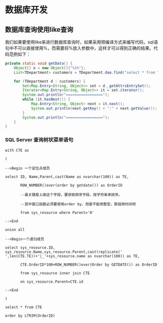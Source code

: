 # 数据库开发

## 数据库查询使用like查询

我们如果要使用like来进行数据库查询时，如果采用预编译方式来编写代码，sql语句中不可以直接使用%，而需要将%放入参数中，这样才可以得到正确的结果。代码范例如下：

```java
private static void getData() {
    Object[] o = new Object[]{"%1%"}; 
    List<TDepartment> customers = TDepartment.dao.find("select * from T_DEPARTMENT where 1=1 " + " and OFFICECODE like ? ", o); 

    for (TDepartment d : customers) { 
        Set<Map.Entry<String, Object>> set = d._getAttrsEntrySet();
        Iterator<Map.Entry<String, Object>> it = set.iterator(); 
        System.out.println("================="); 
        while (it.hasNext()) { 
            Map.Entry<String, Object> next = it.next(); 
            System.out.println(next.getKey() + ":" + next.getValue()); 
        } 
        System.out.println("================="); 
    }
}
```

### SQL  Server 查询树状菜单语句



`with CTE as    `

`(     `

`-->Begin 一个定位点成员     `

` select ID, Name,Parent,cast(Name as nvarchar(100)) as TE,  `

`        ROW_NUMBER()over(order by getdate()) as OrderID  `

`        --最关键是上面这个字段，要获取排序字段，按字符串来排序。  `

`        --其中窗口函数必须要使用order by，但是不能用整型，那就用时间吧  `

`        from sys_resource where Parent='0' `

`-->End      `

`union all     `

`-->Begin一个递归成员     `

` select sys_resource.ID, sys_resource.Name,sys_resource.Parent,cast(replicate(' ',len(CTE.TE))+'|_'+sys_resource.name as nvarchar(100)) as TE,  `

`        CTE.OrderID*100+ROW_NUMBER()over(Order by GETDATE()) as OrderID  `

`        from sys_resource inner join CTE     `

`        on sys_resource.Parent=CTE.id     `

`-->End     `

`)     `

`select * from CTE  `

`order by LTRIM(OrderID)`

